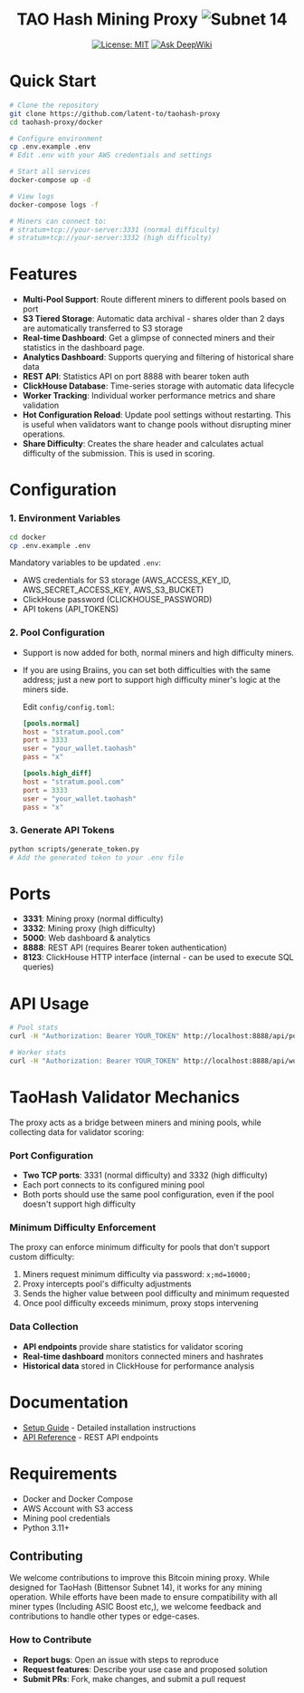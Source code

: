 <div align="center">

# **TAO Hash Mining Proxy** ![Subnet 14](https://img.shields.io/badge/Subnet-14_%CE%BE-blue)
[![License: MIT](https://img.shields.io/badge/License-MIT-yellow.svg)](https://opensource.org/licenses/MIT)
[![Ask DeepWiki](https://deepwiki.com/badge.svg)](https://deepwiki.com/latent-to/taohash)

</div>

# Quick Start

```bash
# Clone the repository
git clone https://github.com/latent-to/taohash-proxy
cd taohash-proxy/docker

# Configure environment
cp .env.example .env
# Edit .env with your AWS credentials and settings

# Start all services
docker-compose up -d

# View logs
docker-compose logs -f

# Miners can connect to:
# stratum+tcp://your-server:3331 (normal difficulty)
# stratum+tcp://your-server:3332 (high difficulty)
```

# Features

- **Multi-Pool Support**: Route different miners to different pools based on port
- **S3 Tiered Storage**: Automatic data archival - shares older than 2 days are automatically transferred to S3 storage
- **Real-time Dashboard**: Get a glimpse of connected miners and their statistics in the dashboard page. 
- **Analytics Dashboard**: Supports querying and filtering of historical share data
- **REST API**: Statistics API on port 8888 with bearer token auth
- **ClickHouse Database**: Time-series storage with automatic data lifecycle
- **Worker Tracking**: Individual worker performance metrics and share validation
- **Hot Configuration Reload**: Update pool settings without restarting. This is useful when validators want to change pools without disrupting miner operations.
- **Share Difficulty**: Creates the share header and calculates actual difficulty of the submission. This is used in scoring. 

# Configuration

### 1. Environment Variables
   ```bash
   cd docker
   cp .env.example .env
   ```
   
   Mandatory variables to be updated `.env`:
   - AWS credentials for S3 storage (AWS_ACCESS_KEY_ID, AWS_SECRET_ACCESS_KEY, AWS_S3_BUCKET)
   - ClickHouse password (CLICKHOUSE_PASSWORD)
   - API tokens (API_TOKENS)

### 2. Pool Configuration
 - Support is now added for both, normal miners and high difficulty miners. 
 - If you are using Braiins, you can set both difficulties with the same address; just a new port to support high difficulty miner's logic at the miners side. 

   Edit `config/config.toml`:
   ```toml
   [pools.normal]
   host = "stratum.pool.com"
   port = 3333
   user = "your_wallet.taohash"
   pass = "x"

   [pools.high_diff]
   host = "stratum.pool.com"
   port = 3333
   user = "your_wallet.taohash"
   pass = "x"
   ```

### 3. Generate API Tokens
   ```bash
   python scripts/generate_token.py
   # Add the generated token to your .env file
   ```

# Ports

- **3331**: Mining proxy (normal difficulty)
- **3332**: Mining proxy (high difficulty)  
- **5000**: Web dashboard & analytics
- **8888**: REST API (requires Bearer token authentication)
- **8123**: ClickHouse HTTP interface (internal - can be used to execute SQL queries)

# API Usage

```bash
# Pool stats
curl -H "Authorization: Bearer YOUR_TOKEN" http://localhost:8888/api/pool/stats | jq .

# Worker stats
curl -H "Authorization: Bearer YOUR_TOKEN" http://localhost:8888/api/workers/stats | jq .
```
# TaoHash Validator Mechanics

The proxy acts as a bridge between miners and mining pools, while collecting data for validator scoring:

### Port Configuration
- **Two TCP ports**: 3331 (normal difficulty) and 3332 (high difficulty)
- Each port connects to its configured mining pool
- Both ports should use the same pool configuration, even if the pool doesn't support high difficulty

### Minimum Difficulty Enforcement
The proxy can enforce minimum difficulty for pools that don't support custom difficulty:

1. Miners request minimum difficulty via password: `x;md=10000;`
2. Proxy intercepts pool's difficulty adjustments
3. Sends the higher value between pool difficulty and minimum requested
4. Once pool difficulty exceeds minimum, proxy stops intervening

### Data Collection
- **API endpoints** provide share statistics for validator scoring
- **Real-time dashboard** monitors connected miners and hashrates
- **Historical data** stored in ClickHouse for performance analysis 

# Documentation

- [Setup Guide](docs/SETUP.md) - Detailed installation instructions
- [API Reference](docs/API.md) - REST API endpoints

# Requirements

- Docker and Docker Compose
- AWS Account with S3 access
- Mining pool credentials
- Python 3.11+

## Contributing

We welcome contributions to improve this Bitcoin mining proxy. While designed for TaoHash (Bittensor Subnet 14), it works for any mining operation.
While efforts have been made to ensure compatibility with all miner types (Including ASIC Boost etc,), we welcome feedback and contributions to handle other types or edge-cases. 

### How to Contribute
- **Report bugs**: Open an issue with steps to reproduce
- **Request features**: Describe your use case and proposed solution
- **Submit PRs**: Fork, make changes, and submit a pull request
